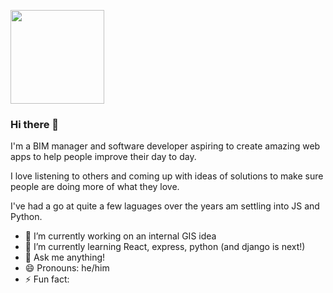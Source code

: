 <a href="URL_REDIRECT" target="blank"><img align="center" src="https://mir-s3-cdn-cf.behance.net/e6471281af8ee8f40abc900ab8bb85ef/29d9774e-6fc6-42c3-9a59-8f42244c7840_rwc_0x429x1920x298x1920.png?h=1862cbfc50818b9fdfd62e1850aa2812" height="150" /></a>

### Hi there 👋

I'm a BIM manager and software developer aspiring to create amazing web apps to help people improve their day to day.

I love listening to others and coming up with ideas of solutions to make sure people are doing more of what they love.

I've had a go at quite a few laguages over the years am settling into JS and Python.

- 🔭 I’m currently working on an internal GIS idea 
- 🌱 I’m currently learning React, express, python (and django is next!)
- 💬 Ask me anything!
- 😄 Pronouns: he/him
- ⚡ Fun fact: 



<!--
**ninehundred/ninehundred** is a ✨ _special_ ✨ repository because its `README.md` (this file) appears on your GitHub profile.

Here are some ideas to get you started:

- 🔭 I’m currently working on ...
- 🌱 I’m currently learning ...
- 👯 I’m looking to collaborate on ...
- 🤔 I’m looking for help with ...
- 💬 Ask me about ...
- 📫 How to reach me: ...
- 😄 Pronouns: ...
- ⚡ Fun fact: ...
-->
